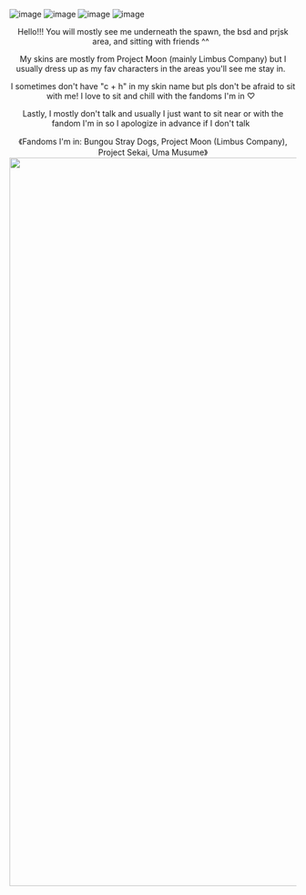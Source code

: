 ![image](https://github.com/user-attachments/assets/bc3909d2-a315-4cf6-b0f5-946a78b547f9)
![image](https://github.com/user-attachments/assets/91c29bef-6598-413b-8827-f2cbe90a52e4)
![image](https://github.com/user-attachments/assets/6bfc3509-14aa-4004-aba6-eaa0e3652227)
![image](https://github.com/user-attachments/assets/55ab4ce3-c1aa-42ab-98c8-8a324bcd0e28)
<p align="center"> Hello!!! You will mostly see me underneath the spawn, the bsd and prjsk area, and sitting with friends ^^
&nbsp;
<p align="center"> My skins are mostly from Project Moon (mainly Limbus Company) but I usually dress up as my fav characters in the areas you'll see me stay in.
&nbsp;
<p align="center"> I sometimes don't have "c + h" in my skin name but pls don't be afraid to sit with me! I love to sit and chill with the fandoms I'm in ♡
&nbsp;
<p align="center"> Lastly, I mostly don't talk and usually I just want to sit near or with the fandom I'm in so I apologize in advance if I don't talk 
&nbsp;
<p align="center"> 《Fandoms I'm in: Bungou Stray Dogs, Project Moon (Limbus Company), Project Sekai, Uma Musume》
<img width="1280" height="1280" alt="image" src="https://github.com/user-attachments/assets/e97f19be-8b39-4fbe-8a8f-529b8366346d" />
